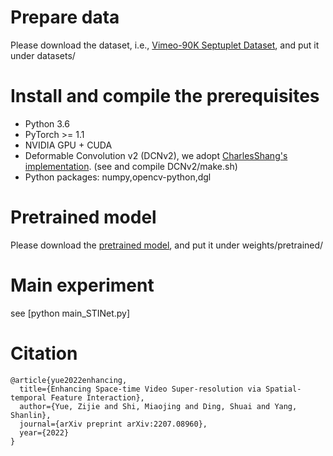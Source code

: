 # Prepare data
  Please download the dataset, i.e., [Vimeo-90K Septuplet Dataset](http://data.csail.mit.edu/tofu/dataset/vimeo_septuplet.zip), and put it under datasets/
# Install and compile the prerequisites
- Python 3.6
- PyTorch >= 1.1
- NVIDIA GPU + CUDA
- Deformable Convolution v2 (DCNv2), we adopt [CharlesShang's implementation](https://github.com/CharlesShang/DCNv2). (see and compile DCNv2/make.sh) 
- Python packages: numpy,opencv-python,dgl
# Pretrained model
Please download the [pretrained model](https://drive.google.com/file/d/1fYM_PMQof-XFRFaw9LV2z7MI4X4L22al/view?usp=sharing), and put it under weights/pretrained/

# Main experiment

see [python main_STINet.py]


# Citation
```
@article{yue2022enhancing,
  title={Enhancing Space-time Video Super-resolution via Spatial-temporal Feature Interaction},
  author={Yue, Zijie and Shi, Miaojing and Ding, Shuai and Yang, Shanlin},
  journal={arXiv preprint arXiv:2207.08960},
  year={2022}
}
```
